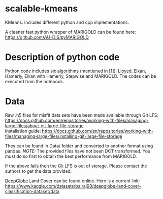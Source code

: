 # scalable-kmeans
KMeans. Includes different python and cpp implementations.

A cleaner fast python wrapper of MARIGOLD can be found here: 
https://github.com/AU-DIS/pyMARIGOLD

# Description of python code
Python code includes six algorithms (mentioned in [1]): Lloyed, Elkan, Hamerly, Elkan with Hamerly, Stepwise and MARIGOLD. The codes can be executed from the notebook. 


# Data
Raw .h5 files for misfit data sets have been made available through Git LFS: https://docs.github.com/en/repositories/working-with-files/managing-large-files/about-git-large-file-storage  
Installation guide: https://docs.github.com/en/repositories/working-with-files/managing-large-files/installing-git-large-file-storage

They can be found in Data/ folder and converted to another format using pandas. *NOTE:* The provided files have not been DCT transformed. You must do so first to obtain the best performance from MARIGOLD.  

If the above fails then the Git LFS is out of storage. Please contact the authors to get the data provided.


[DeepGlobe](https://openaccess.thecvf.com/content_cvpr_2018_workshops/papers/w4/Demir_DeepGlobe_2018_A_CVPR_2018_paper.pdf) Land Cover can be found online. Here is a current link: https://www.kaggle.com/datasets/balraj98/deepglobe-land-cover-classification-dataset/data
